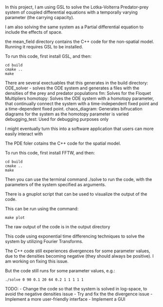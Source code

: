 In this project, I am using GSL to solve the Lotka-Volterra Predator-prey system of coupled differential equations with a temporally varying parameter (the carrying capacity).

I am also solving the same system as a Partial differential equation to include the effects of space.

the mean_field directory contains the C++ code for the non-spatial model. Running it requires GSL to be installed.

To run this code, first install GSL, and then:

``` mkdir build
cd build
cmake ..
make
```

There are several exectuables that this generates in the build directory:
ODE_solver - solves the ODE system and generates a files with the densities of the prey and predator populations
fm: Solves for the Floquet Multipliers
homotopy: Solves the ODE system with a homotopy parameter, that continually connect the system with a time-independent fixed point and a time-dependent fixed point.
chaos_diagram: Generates bifrucation diagrams for the system as the homotopy parameter is varied
debugging_test: Used for debugging purposes only

I might eventually turn this into a software application that users can more easily interact with

The PDE foler cotains the C++ code for the spatial model.

To run this code, first install FFTW, and then:

``` mkdir build
cd build
cmake ..
make
```

Then you can use the terminal command ./solve to run the code, with the parameters of the system specified as arguments.

There is a gnuplot script that can be used to visualize the output of the code.

This can be run using the command:

``` make plot ```


The raw output of the code is in the output directory 

This code using exponential time differencing techniques to solve the system by utilizing Fourier Transforms. 

The C++ code still experiences divergences for some parameter values, due to the densities becoming negative (they should always be positive). I am working on fixing this issue.

But the code still runs for some parameter values, e.g.:

``` ./solve 0 90 0.1 20 64 0.2 1 1 1 1 1 ```


TODO:
	- Change the code so that the system is solved in log-space, to avoid the negative densities issue
	- Try and fix the the divergence issue
	- Implement a more user-friendly interface
	- Implement a GUI

